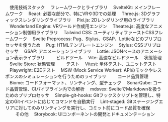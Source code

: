 　使用技術スタック
　フレームワークとライブラリ
　SvelteKit: メインフレームワーク
　React: 必要な部分で、特にVRや3Dでの処理
　Three.js: 3Dグラフィックスレンダリングライブラリ
　Pixi.js: 2Dレンダリング用のライブラリ
　Wonderland Engine: VRワールド作成用エンジン
　Theatre.js: 高度なアニメーション制御用ライブラリ
　Tailwind CSS: ユーティリティファーストCSSフレームワーク
　Svelte Preprocess: Pug、Stylus、GSAP、Lottieなどのプリプロセッサを使うため
　Pug: HTMLテンプレートエンジン
　Stylus: CSSプリプロセッサ
　GSAP: アニメーションライブラリ
　Lottie: JSONベースのアニメーション表示ライブラリ
　
　ビルドツール
　Vite: 高速なビルドツール
　状態管理
　Svelte Store: 状態管理
　
　テスト
　Vitest: 単体テスト、ユニットテスト
　Playwright: E2Eテスト
　MSW (Mock Service Worker): APIのモックやレスポンスのシミュレーションを行うためのライブラリ
　
　コード品質管理
　Biome: コードフォーマット、リンティング、型チェック
　SonarQube: コード品質管理、CIパイプライン内での解析
　mdsvex: SvelteでMarkdownを扱うためのプリプロセッサ
　Simple-git-hooks: Gitフックスクリプトを管理し、特定のGitイベントに応じてコマンドを自動実行
　Lint-staged: Gitステージングエリアに対してのみリンティングを実行し、コミット前にコード品質を確保
　
　その他
　Storybook: UIコンポーネントの開発とドキュメンテーション